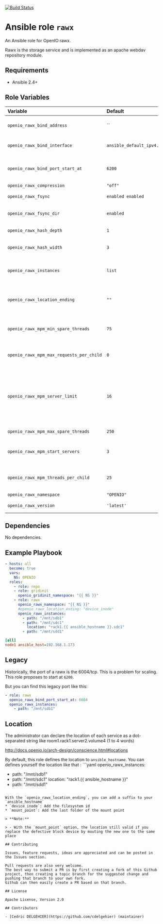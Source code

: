 [![Build Status](https://travis-ci.org/open-io/ansible-role-openio-rawx.svg?branch=master)](https://travis-ci.org/open-io/ansible-role-openio-rawx)
# Ansible role `rawx`

An Ansible role for OpenIO rawx.

Rawx is the storage service and is implemented as an apache webdav repository module.


## Requirements

- Ansible 2.4+

## Role Variables


| Variable   | Default | Comments (type)  |
| :---       | :---    | :---             |
| `openio_rawx_bind_address` | `` | The address that these rawx instances will run on |
| `openio_rawx_bind_interface` | `ansible_default_ipv4.alias` | The interface that these rawx instance will run on |
| `openio_rawx_bind_port_start_at` | `6200` | Port of the first instance. The instance's index is added to it |
| `openio_rawx_compression` | `"off"` | Enable compression |
| `openio_rawx_fsync` | `enabled enabled` | Do fsync on file close |
| `openio_rawx_fsync_dir` | `enabled` | Do fsync on chunk directory after renaming |
| `openio_rawx_hash_depth` | `1` | number of sub-directories in hash |
| `openio_rawx_hash_width` | `3` | number of characters in hash directory name |
| `openio_rawx_instances` | `list` | List of `dict` like {'path': '/mnt/sdb', 'location': 'hostname'} |
| `openio_rawx_location_ending` | `""` | Auto tune the location `device_inode` or `mount_point` are possible |
| `openio_rawx_mpm_min_spare_threads` | `75` | Minimum number of idle threads to handle request spikes |
| `openio_rawx_mpm_max_requests_per_child` | `0` | This directive sets the number of threads created by each child process |
| `openio_rawx_mpm_server_limit` | `16` | This directive in combination with ThreadLimit sets the maximum configured value for MaxRequestWorkers for the lifetime of the Apache httpd process |
| `openio_rawx_mpm_max_spare_threads` | `250` | Maximum number of idle threads |
| `openio_rawx_mpm_start_servers` | `3` | This directive sets the number of child server processes created on startup |
| `openio_rawx_mpm_threads_per_child` | `25` | This directive sets the number of threads created by each child process |
| `openio_rawx_namespace` | `"OPENIO"` | Namespace |
| `openio_rawx_version` | `'latest'` | Install a specific version |

## Dependencies

No dependencies.

## Example Playbook

```yaml
- hosts: all
  become: true
  vars:
    NS: OPENIO
  roles:
    - role: repo
    - role: gridinit
      openio_gridinit_namespace: "{{ NS }}"
    - role: rawx
      openio_rawx_namespace: "{{ NS }}"
      #openio_rawx_location_ending: "device_inode"
      openio_rawx_instances:
        - path: "/mnt/sdb1"
        - path: "/mnt/sdc1"
          location: "rack1.{{ ansible_hostname }}.sdc1"
        - path: "/mnt/sdd1"
```


```ini
[all]
node1 ansible_host=192.168.1.173
```
## Legacy
Historically, the port of a rawx is the 6004/tcp.
This is a problem for scaling. This role proposes to start at `6200`.

But you can find this legacy port like this:
```yaml
- role: rawx
  openio_rawx_bind_port_start_at: 6004
  openio_rawx_instances:
    - path: "/mnt/sdb1"
```

## Location

The administrator can declare the location of each service as a dot-separated string like room1.rack1.server2.volume4 (1 to 4 words)

http://docs.openio.io/arch-design/conscience.html#locations

By default, this role defines the location to `ansible_hostname`.
You can defines yourself the location like that :
``̀`yaml
openio_rawx_instances:
  - path: "/mnt/sdb1"
  - path: "/mnt/sdc1"
    location: "rack1.{{ ansible_hostname }}"
  - path: "/mnt/sdd1"
```

With the `openio_rawx_location_ending`, you can add a suffix to your `ansible_hostname`
* `device_inode`: Add the filesystem id
* `mount_point`: Add the last folder of the mount point

> **Note:**

> - With the `mount_point` option, the location still valid if you replace the defective block device by mouting the new one to the same place

## Contributing

Issues, feature requests, ideas are appreciated and can be posted in the Issues section.

Pull requests are also very welcome.
The best way to submit a PR is by first creating a fork of this Github project, then creating a topic branch for the suggested change and pushing that branch to your own fork.
Github can then easily create a PR based on that branch.

## License

Apache License, Version 2.0

## Contributors

- [Cedric DELGEHIER](https://github.com/cdelgehier) (maintainer)
